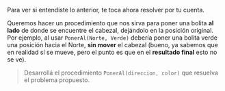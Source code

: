 Para ver si entendiste lo anterior, te toca ahora resolver por tu cuenta.

Queremos hacer un procedimiento que nos sirva para poner una bolita **al lado** de donde se encuentre el cabezal, dejándolo en la posición original. Por ejemplo, al usar `PonerAl(Norte, Verde)` debería poner una bolita verde una posición hacia el Norte, **sin mover** el cabezal (bueno, ya sabemos que en realidad sí se mueve, pero el punto es que en el **resultado final** esto no se ve).

> Desarrollá el procedimiento `PonerAl(direccion, color)` que resuelva el problema propuesto.